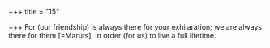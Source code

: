 +++
title = "15"

+++
For (our friendship) is always there for your exhilaration; we are always  there for them [=Maruts],
in order (for us) to live a full lifetime.
